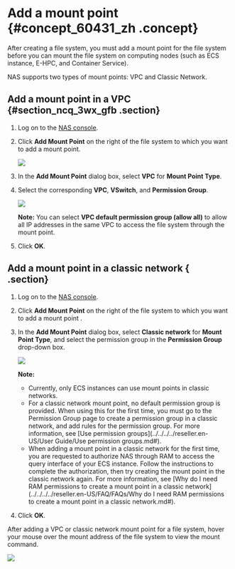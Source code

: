 # Add a mount point {#concept_60431_zh .concept}

After creating a file system, you must add a mount point for the file system before you can mount the file system on computing nodes \(such as ECS instance, E-HPC, and Container Service\).

NAS supports two types of mount points: VPC and Classic Network.

## Add a mount point in a VPC {#section_ncq_3wx_gfb .section}

1.  Log on to the [NAS console](partners-intl.console.aliyun.com/#/nas).
2.  Click **Add Mount Point** on the right of the file system to which you want to add a mount point.

    ![](http://static-aliyun-doc.oss-cn-hangzhou.aliyuncs.com/assets/img/18691/155566525321063_en-US.png)

3.  In the **Add Mount Point** dialog box, select **VPC** for **Mount Point Type**.
4.  Select the corresponding **VPC**, **VSwitch**, and **Permission Group**.

    ![](http://static-aliyun-doc.oss-cn-hangzhou.aliyuncs.com/assets/img/18691/155566525321066_en-US.png)

    **Note:** You can select **VPC default permission group \(allow all\)** to allow all IP addresses in the same VPC to access the file system through the mount point.

5.  Click **OK**.

## Add a mount point in a classic network { .section}

1.  Log on to the [NAS console](partners-intl.console.aliyun.com/#/nas).
2.  Click **Add Mount Point** on the right of the file system to which you want to add a mount point .
3.  In the **Add Mount Point** dialog box, select **Classic network** for **Mount Point Type**, and select the permission group in the **Permission Group** drop-down box.

    ![](http://static-aliyun-doc.oss-cn-hangzhou.aliyuncs.com/assets/img/18691/155566525321073_en-US.png)

    **Note:** 

    -   Currently, only ECS instances can use mount points in classic networks.
    -   For a classic network mount point, no default permission group is provided. When using this for the first time, you must go to the Permission Group page to create a permission group in a classic network, and add rules for the permission group. For more information, see [Use permission groups](../../../../reseller.en-US/User Guide/Use permission groups.md#).
    -   When adding a mount point in a classic network for the first time, you are requested to authorize NAS through RAM to access the query interface of your ECS instance. Follow the instructions to complete the authorization, then try creating the mount point in the classic network again. For more information, see [Why do I need RAM permissions to create a mount point in a classic network](../../../../reseller.en-US/FAQ/FAQs/Why do I need RAM permissions to create a mount point in a classic network.md#).
4.  Click **OK**.

After adding a VPC or classic network mount point for a file system, hover your mouse over the mount address of the file system to view the mount command.

![](http://static-aliyun-doc.oss-cn-hangzhou.aliyuncs.com/assets/img/18691/155566525321075_en-US.jpg)

